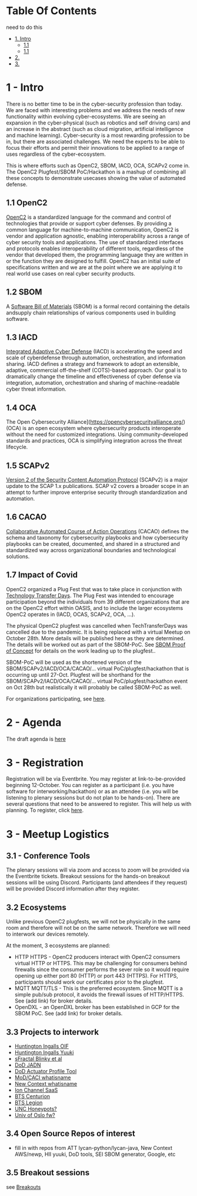 # Table Of Contents
need to do this
- [1. Intro](#1---intro)
   * [1.1](#11-openc2)
   * [1.1](#1?-impact-of-covid)
- [2. ](#2-)
- [3. ](#3-)

# 1 - Intro

There is no better time
to be in the cyber-security profession than today.
We are faced with interesting problems
and we address the needs of new functionality
within evolving cyber-ecosystems.
We are seeing an expansion in the
cyber-physical (such as robotics and self driving cars)
and an increase in the abstract (such as cloud migration,
artificial intelligence and machine learning).
Cyber-security is a most rewarding profession to be in,
but there are associated challenges.
We need the experts to be able
to focus their efforts and permit their innovations
to be applied to a range of uses regardless of the cyber-ecosystem.

This is where efforts such as
OpenC2, SBOM, IACD, OCA, SCAPv2 come in.
The OpenC2 Plugfest/SBOM PoC/Hackathon
is a mashup of combining all these concepts
to demonstrate usecases showing the value of automated defense.

## 1.1 OpenC2
[OpenC2](https://openc2.org/) is a standardized language
for the command and control of technologies
that provide or support cyber defenses.
By providing a common language for
machine-to-machine communication,
OpenC2 is vendor and application agnostic,
enabling interoperability across a range of cyber security tools
and applications.
The use of standardized interfaces and protocols enables
interoperability of different tools,
regardless of the vendor that developed them,
the programming language they are written in
or the function they are designed to fulfill.
OpenC2 has an initial suite of specifications written
and we are at the point where we are applying it to
real world use cases on real cyber security products.

## 1.2 SBOM
A [Software Bill of Materials](https://www.ntia.doc.gov/SBOM) (SBOM) is a formal record containing the details andsupply chain relationships of various components used in building software.

## 1.3 IACD
[Integrated Adaptive Cyber Defense](https://www.iacdautomate.org/) (IACD) is accelerating the speed and scale of cyberdefense through automation, orchestration, and information sharing. IACD defines a strategy and framework to adopt an extensible, adaptive, commercial off-the-shelf (COTS)-based approach. Our goal is to dramatically change the timeline and effectiveness of cyber defense via integration, automation, orchestration and sharing of machine-readable cyber threat information.

## 1.4 OCA
The Open Cybersecurity Alliance](https://opencybersecurityalliance.org/)
(OCA) is an open ecosystem
where cybersecurity products interoperate
without the need for customized integrations.
Using community-developed standards and practices,
OCA is simplifying integration across the threat lifecycle.

## 1.5 SCAPv2
[Version 2 of the Security Content Automation Protocol](https://csrc.nist.gov/projects/security-content-automation-protocol-v2)
(SCAPv2) is a major update to the SCAP 1.x publications.
SCAP v2 covers a broader scope in an attempt
to further improve enterprise security through
standardization and automation.

## 1.6 CACAO
[Collaborative Automated Course of Action Operations](https://www.oasis-open.org/committees/tc_home.php?wg_abbrev=cacao)
(CACAO) defines the schema and taxonomy for cybersecurity
playbooks and how cybersecurity playbooks can be created,
documented, and shared in a structured and standardized way
across organizational boundaries and technological solutions.

## 1.7 Impact of Covid
OpenC2 organized a Plug Fest that was to take place
in conjunction with
[Technology Transfer Days](https://techtransferdays.org/).
The Plug Fest was intended to encourage participation
beyond the individuals from 39 different organizations
that are on the OpenC2 effort within OASIS,
and to include the larger ecosystems
OpenC2 operates in (IACD, OCAS, SCAPv2, OCA, …).

The physical OpenC2 plugfest was cancelled
when TechTransferDays
was cancelled due to the pandemic.
It is being replaced with a virtual Meetup on October 28th.
More details will be published here as they are determined.
The details will be worked out as part of the SBOM-PoC.
See [SBOM Proof of Concept](../SBOM-PoC/)
for details on the work leading up to the plugfest..

SBOM-PoC will be used as the shortened version of the
SBOM/SCAPv2/IACD/OCA/CACAO/...
virtual PoC/plugfest/hackathon
that is occurring up until 27-Oct.
Plugfest will be shorthand for the
SBOM/SCAPv2/IACD/OCA/CACAO/...
virtual PoC/plugfest/hackathon
event on Oct 28th
but realistically it will probably be called SBOM-PoC as well.

For organizations participating, see [here](../SBOM-Poc/README.md##2---organizations-participating).

# 2 - Agenda
The draft agenda is [here](./poc_agenda.md)

# 3 - Registration
Registration will be via Eventbrite.
You may register at link-to-be-provided beginning 12-October.
You can register as a participant
(i.e. you have software for interworking/hackathon)
or as an attendee
(i.e. you will be listening to plenary sessions but
do not plan to be hands-on).
There are several questions that need to be answered to register.
This will help us with planning.
To register, click [here](https://www.eventbrite.com/e/sbom-poc-openc2-plugfest-hackathon-tickets-124335150783).


# 3 - Meetup Logistics
## 3.1 - Conference Tools
The plenary sessions will via zoom and
access to zoom will be provided via the Eventbrite tickets.
Breakout sessions for the hands-on breakout sessions
will be using Discord.
Participants (and attendees if they request) will be provided
Discord information after they register.

## 3.2 Ecosystems
Unlike previous OpenC2 plugfests,
we will not be physically in the same room
and therefore will not be on the same network.
Therefore we will need to interwork our devices remotely.

At the moment, 3 ecosystems are planned:
- HTTP HTTPS - OpenC2 producers interact with OpenC2 consumers virtual HTTP or HTTPS.
This may be challenging for consumers behind firewalls
since the consumer performs the sever role
so it would require opening up either port 80 (HTTP) or port 443 (HTTPS).
For HTTPS, participants should work our certificates
prior to the plugfest.
- MQTT MQTT/TLS - This is the preferred ecosystem.
Since MQTT is a simple pub/sub protocol,
it avoids the firewall issues of HTTP/HTTPS.
See (add link) for broker details.
- OpenDXL - an OpenDXL broker has been established in GCP for the SBOM PoC.
See (add link) for broker details.

## 3.3 Projects to interwork
- [Huntington Ingalls OIF](needtoaddlink)
- [Huntington Ingalls Yuuki](needtoaddlink)
- [sFractal Blinky et al](needtoaddlink)
- [DoD JADN](needtoaddlink)
- [DoD Actuator Profile Tool](needtoaddlink)
- [MoD/CACI  whatisname](needtoaddlink)
- [New Context whatisname](needtoaddlink)
- [Ion Channel SaaS](needtoaddlink)
- [BTS Centurion](needtoaddlink)
- [BTS Legion](needtoaddlink)
- [UNC Honeypots?](needtoaddlink)
- [Univ of Oslo fw?](needtoaddlink)

## 3.4 Open Source Repos of interest
- fill in with repos from ATT lycan-python/lycan-java, New Context AWS/newp, HII yuuki, DoD tools, SEI SBOM generator, Google, etc

## 3.5 Breakout sessions
see [Breakouts](./breakouts.md)
